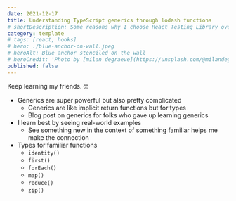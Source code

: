 ```yaml
---
date: 2021-12-17
title: Understanding TypeScript generics through lodash functions
# shortDescription: Some reasons why I choose React Testing Library over Enzyme for testing React components
category: template
# tags: [react, hooks]
# hero: ./blue-anchor-on-wall.jpeg
# heroAlt: Blue anchor stenciled on the wall
# heroCredit: 'Photo by [milan degraeve](https://unsplash.com/@milandegraeve)'
published: false
---
```


Keep learning my friends. 🤓

- Generics are super powerful but also pretty complicated
  - Generics are like implicit return functions but for types
  - Blog post on generics for folks who gave up learning generics
- I learn best by seeing real-world examples
  - See something new in the context of something familiar helps me make the connection
- Types for familiar functions
  - `identity()`
  - `first()`
  - `forEach()`
  - `map()`
  - `reduce()`
  - `zip()`
